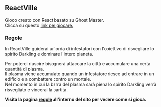 ## ReactVille

Gioco creato con React basato su Ghost Master.<br />
Clicca su questo [link per giocare.](https://romantic-brown-0ed070.netlify.app)

### Regole

In ReactVille guiderai un'orda di infestatori con l'obiettivo di
risvegliare lo spirito Darkling e dominare l'intero pianeta.<br />

Per poterci riuscire bisognerà attaccare la città e accumulare una
certa quantità di plasma.<br />
Il plasma viene accumulato quando un infestatore riesce ad entrare in
un edificio e a combattere contro un mortale. <br />
Nel momento in cui la barra del plasma sarà piena lo spirito Darkling
verrà risvegliato e vincerai la partita.

**Visita la pagina [regole](https://romantic-brown-0ed070.netlify.app/regole) all'interno del sito per vedere come si gioca.**
